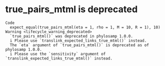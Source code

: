 # true_pairs_mtml is deprecated

    Code
      expect_equal(true_pairs_mtml(eta = 1, rho = 1, M = 10, R = 1), 10)
    Warning <lifecycle_warning_deprecated>
      `true_pairs_mtml()` was deprecated in phylosamp 1.0.0.
      i Please use `translink_expected_links_true_mtml()` instead.
      The `eta` argument of `true_pairs_mtml()` is deprecated as of phylosamp 1.0.0.
      i Please use the `sensitivity` argument of `translink_expected_links_true_mtml()` instead.

